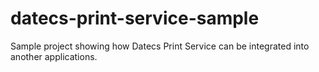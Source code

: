 # datecs-print-service-sample
Sample project showing how Datecs Print Service can be integrated into another applications.
